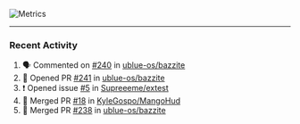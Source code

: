 ![Metrics](https://metrics.lecoq.io/KyleGospo?template=classic&base=header%2C%20activity%2C%20community%2C%20repositories%2C%20metadata&base.indepth=false&base.hireable=false&base.skip=false&config.timezone=America%2FLos_Angeles)

---
### Recent Activity
<!--START_SECTION:activity-->
1. 🗣 Commented on [#240](https://github.com/ublue-os/bazzite/issues/240#issuecomment-1701545502) in [ublue-os/bazzite](https://github.com/ublue-os/bazzite)
2. 💪 Opened PR [#241](https://github.com/ublue-os/bazzite/pull/241) in [ublue-os/bazzite](https://github.com/ublue-os/bazzite)
3. ❗ Opened issue [#5](https://github.com/Supreeeme/extest/issues/5) in [Supreeeme/extest](https://github.com/Supreeeme/extest)
4. 🎉 Merged PR [#18](https://github.com/KyleGospo/MangoHud/pull/18) in [KyleGospo/MangoHud](https://github.com/KyleGospo/MangoHud)
5. 🎉 Merged PR [#238](https://github.com/ublue-os/bazzite/pull/238) in [ublue-os/bazzite](https://github.com/ublue-os/bazzite)
<!--END_SECTION:activity-->
